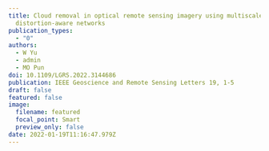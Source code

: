 ```yaml
---
title: Cloud removal in optical remote sensing imagery using multiscale
  distortion-aware networks
publication_types:
  - "0"
authors:
  - W Yu
  - admin
  - MO Pun
doi: 10.1109/LGRS.2022.3144686
publication: IEEE Geoscience and Remote Sensing Letters 19, 1-5
draft: false
featured: false
image:
  filename: featured
  focal_point: Smart
  preview_only: false
date: 2022-01-19T11:16:47.979Z
---
```

